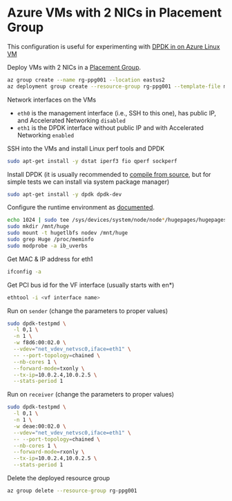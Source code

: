 # Azure VMs with 2 NICs in Placement Group

This configuration is useful for experimenting with [DPDK in on Azure Linux VM](https://docs.microsoft.com/en-us/azure/virtual-network/setup-dpdk)

Deploy VMs with 2 NICs in a [Placement Group](https://docs.microsoft.com/en-us/azure/virtual-machines/co-location).

```bash
az group create --name rg-ppg001 --location eastus2
az deployment group create --resource-group rg-ppg001 --template-file main.bicep --parameter vmSize=Standard_L8s_v2 instanceCount=2 -o json --query "properties.outputs"
```

Network interfaces on the VMs

* `eth0` is the management interface (i.e., SSH to this one), has public IP, and Accelerated Networking `disabled`
* `eth1` is the DPDK interface without public IP and with Accelerated Networking `enabled`

SSH into the VMs and install Linux perf tools and DPDK

```bash
sudo apt-get install -y dstat iperf3 fio qperf sockperf
```

Install DPDK (it is usually recommended to [compile from source](https://docs.microsoft.com/en-us/azure/virtual-network/setup-dpdk#compile-and-install-dpdk-manually), but for simple tests we can install via system package manager)

```bash
sudo apt-get install -y dpdk dpdk-dev
```

Configure the runtime environment as [documented](https://docs.microsoft.com/en-us/azure/virtual-network/setup-dpdk).

```bash
echo 1024 | sudo tee /sys/devices/system/node/node*/hugepages/hugepages-2048kB/nr_hugepages
sudo mkdir /mnt/huge
sudo mount -t hugetlbfs nodev /mnt/huge
sudo grep Huge /proc/meminfo
sudo modprobe -a ib_uverbs
```

Get MAC & IP address for eth1

```bash
ifconfig -a
```

Get PCI bus id for the VF interface (usually starts with en*)

```bash
ethtool -i <vf interface name>
```

Run on `sender` (change the parameters to proper values)

```bash
sudo dpdk-testpmd \
  -l 0,1 \
  -n 1 \
  -w f8d6:00:02.0 \
  --vdev="net_vdev_netvsc0,iface=eth1" \
  -- --port-topology=chained \
  --nb-cores 1 \
  --forward-mode=txonly \
  --tx-ip=10.0.2.4,10.0.2.5 \
  --stats-period 1
```

Run on `receiver` (change the parameters to proper values)

```bash
sudo dpdk-testpmd \
  -l 0,1 \
  -n 1 \
  -w deae:00:02.0 \
  --vdev="net_vdev_netvsc0,iface=eth1" \
  -- --port-topology=chained \
  --nb-cores 1 \
  --forward-mode=rxonly \
  --tx-ip=10.0.2.4,10.0.2.5 \
  --stats-period 1
```

Delete the deployed resource group

```bash
az group delete --resource-group rg-ppg001
```
